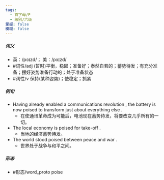```yaml
---
tags:
  - 首字母/P
  - 级别/六级
掌握: false
模糊: false
---
```

##### 词义
- 英：/pɔɪzd/； 美：/pɔɪzd/
- #词性/adj  (暂时)平衡，稳固；准备好；泰然自若的；蓄势待发；有充分准备；摆好姿势准备行动的；处于准备状态
- #词性/v  保持(某种姿势)；使稳定；抓紧
##### 例句
- Having already enabled a communications revolution , the battery is now poised to transform just about everything else .
	- 在使通讯革命成为可能后，电池现在蓄势待发，将要改变几乎所有的一切。
- The local economy is poised for take-off .
	- 当地的经济蓄势待发。
- The world stood poised between peace and war .
	- 世界处于战争与和平之间。
##### 形态
- #形态/word_proto poise
